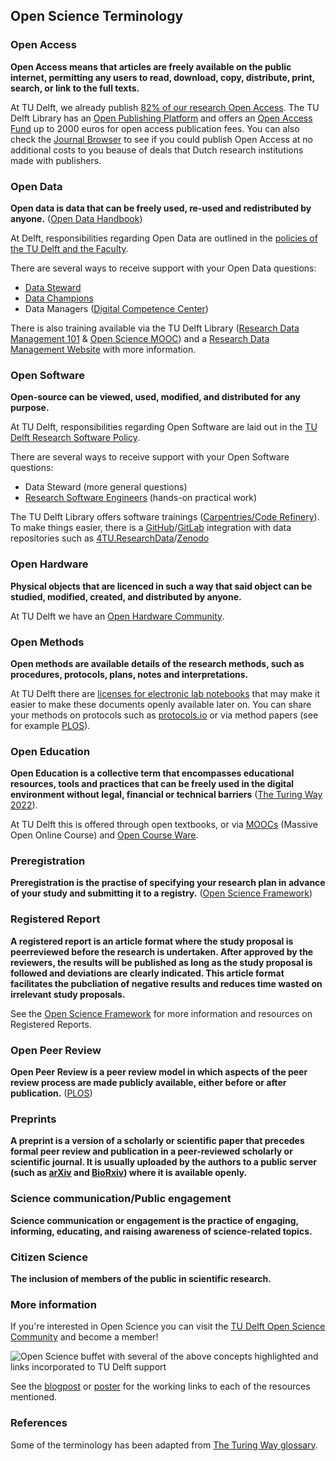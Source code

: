 ## Open Science Terminology

### Open Access
**Open Access means that articles are freely available on the public internet, permitting any users to read, download, copy, distribute, print, search, or link to the full texts.**

At TU Delft, we already publish [82% of our research Open Access](https://www.tudelft.nl/en/library/library-for-researchers/library-for-researchers/publishing-outreach/creating-your-publishing-strategy/open-access-publishing). The TU Delft Library has an [Open Publishing Platform](https://www.tudelft.nl/library/actuele-themas/open-publishing) and offers an [Open Access Fund](https://www.tudelft.nl/en/library/library-for-researchers/library-for-researchers/publishing-outreach/open-access-funding) up to 2000 euros for open access publication fees. You can also check the [Journal Browser](https://www.tudelft.nl/en/library/library-for-researchers/library-for-researchers/publishing-outreach/journal-browser) to see if you could publish Open Access at no additional costs to you beause of deals that Dutch research institutions made with publishers. 

### Open Data
**Open data is data that can be freely used, re-used and redistributed by anyone.** ([Open Data Handbook](https://opendatahandbook.org/guide/en/what-is-open-data/))

At Delft, responsibilities regarding Open Data are outlined in the [policies of the TU Delft and the Faculty](https://www.tudelft.nl/en/library/research-data-management/r/policies/tu-delft-faculty-policies/). 

There are several ways to receive support with your Open Data questions: 

- [Data Steward](https://www.tudelft.nl/library/research-data-management/r/support/data-stewardship/contact)
- [Data Champions](https://osc-delft.github.io/initiatives#data-champions)
- Data Managers ([Digital Competence Center](https://www.tudelft.nl/index.php?id=67120&L=1/))

There is also training available via the TU Delft Library ([Research Data Management 101](https://www.tudelft.nl/en/library/research-data-management/r/training-events/training-for-researchers/research-data-management-101) & [Open Science MOOC](https://www.tudelft.nl/en/library/research-data-management/r/training-events/training-for-researchers/mooc-open-science-sharing-your-research-with-the-world)) and a [Research Data Management Website](https://www.tudelft.nl/library/research-data-management) with more information. 

### Open Software
**Open-source can be viewed, used, modified, and distributed for any purpose.**

At TU Delft, responsibilities regarding Open Software are laid out in the [TU Delft Research Software Policy](https://doi.org/10.5281/zenodo.4629662).

There are several ways to receive support with your Open Software questions: 
- Data Steward (more general questions)
- [Research Software Engineers](https://www.tudelft.nl/index.php?id=67120&L=1/) (hands-on practical work)

The TU Delft Library offers software trainings ([Carpentries/Code Refinery](https://www.tudelft.nl/en/library/research-data-management/r/training-events/training-for-researchers/)). To make things easier, there is a [GitHub](https://github.com/)/[GitLab](https://gitlab.tudelft.nl/) integration with data repositories such as [4TU.ResearchData](https://data.4tu.nl/info/en/about-your-data/getting-started)/[Zenodo](https://docs.github.com/en/repositories/archiving-a-github-repository/referencing-and-citing-content)

### Open Hardware
**Physical objects that are licenced in such a way that said object can be studied, modified, created, and distributed by anyone.**

At TU Delft we have an [Open Hardware Community](https://osc-delft.github.io/initiatives#delft-open-hardware).


### Open Methods
**Open methods are available details of the research methods, such as procedures, protocols, plans, notes and interpretations.**

At TU Delft there are [licenses for electronic lab notebooks](https://www.tudelft.nl/en/library/research-data-management/r/manage/electronic-lab-notebook) that may make it easier to make these documents openly available later on. You can share your methods on protocols such as [protocols.io](https://www.protocols.io/) or via method papers (see for example [PLOS](https://plos.org/open-science/open-methods/)).

### Open Education
**Open Education is a collective term that encompasses educational resources, tools and practices that can be freely used in the digital environment without legal, financial or technical barriers** ([The Turing Way 2022](https://the-turing-way.netlify.app/communication/open/education.html)).

At TU Delft this is offered through open textbooks, or via [MOOCs](https://online-learning.tudelft.nl/courses/) (Massive Open Online Course) and [Open Course Ware](https://ocw.tudelft.nl/). 

### Preregistration
**Preregistration is the practise of specifying your research plan in advance of your study and submitting it to a registry.** ([Open Science Framework](https://www.cos.io/initiatives/prereg))

### Registered Report
**A registered report is an article format where the study proposal is peerreviewed before the research is undertaken. After approved by the reviewers, the results will be published as long as the study proposal is followed and deviations are clearly indicated. This article format facilitates the pubcliation of negative results and reduces time wasted on irrelevant study proposals.** 

See the [Open Science Framework](https://www.cos.io/initiatives/registered-reports) for more information and resources on Registered Reports. 

### Open Peer Review
**Open Peer Review is a peer review model in which aspects of the peer review process are made publicly available, either before or after publication.** ([PLOS](https://plos.org/resource/open-peer-review/))

### Preprints
**A preprint is a version of a scholarly or scientific paper that precedes formal peer review and publication in a peer-reviewed scholarly or scientific journal. It is usually uploaded by the authors to a public server (such as [arXiv](https://arxiv.org/) and [BioRxiv](https://www.biorxiv.org/)) where it is available openly.**


### Science communication/Public engagement
**Science communication or engagement is the practice of engaging, informing, educating, and raising awareness of science-related topics.**

### Citizen Science
**The inclusion of members of the public in scientific research.**


### More information

If you're interested in Open Science you can visit the [TU Delft Open Science Community](https://osc-delft.github.io/) and become a member! 

![Open Science buffet with several of the above concepts highlighted and links incorporated to TU Delft support](https://openworking.files.wordpress.com/2022/06/tnw-science-day-poster-2-small.jpg "Open Science Buffet")

See the [blogpost](https://openworking.wordpress.com/) or [poster](https://doi.org/10.5281/zenodo.6752865) for the working links to each of the resources mentioned.

### References
Some of the terminology has been adapted from [The Turing Way glossary](https://the-turing-way.netlify.app/afterword/glossary.html).



